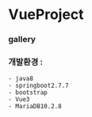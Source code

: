 # VueProject

### gallery
### 개발환경 :
    - java8
    - springboot2.7.7
    - bootstrap
    - Vue3
    - MariaDB10.2.8
